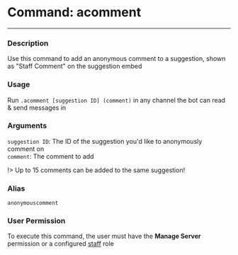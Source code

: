 # Command: acomment
---
### Description
Use this command to add an anonymous comment to a suggestion, shown as "Staff Comment" on the suggestion embed

### Usage
Run `.acomment [suggestion ID] (comment)` in any channel the bot can read & send messages in

### Arguments
`suggestion ID`: The ID of the suggestion you'd like to anonymously comment on\
`comment`: The comment to add

!> Up to 15 comments can be added to the same suggestion!

### Alias
`anonymouscomment`

### User Permission
To execute this command, the user must have the **Manage Server** permission or a configured [staff](/config/staffroles.md) role
